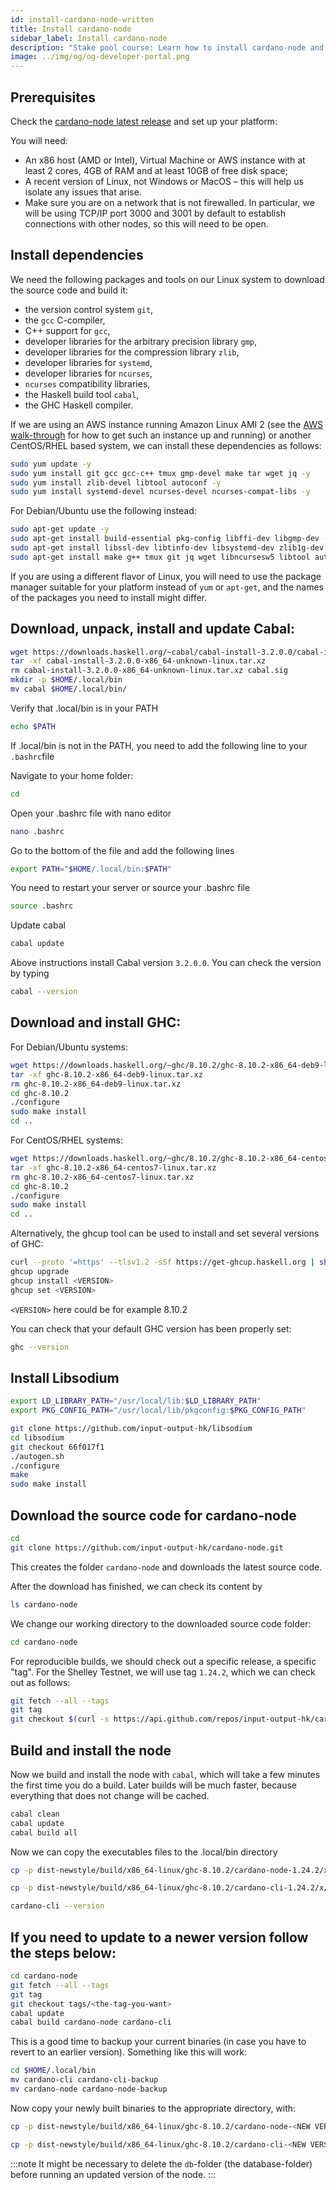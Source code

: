 ```yaml
---
id: install-cardano-node-written
title: Install cardano-node
sidebar_label: Install cardano-node
description: "Stake pool course: Learn how to install cardano-node and all its dependencies."
image: ../img/og/og-developer-portal.png
---
```


## Prerequisites

Check the [cardano-node latest release](https://github.com/input-output-hk/cardano-node/releases) and set up your platform:

You will need:

* An x86 host \(AMD or Intel\), Virtual Machine or AWS instance with at least 2 cores, 4GB of RAM and at least 10GB of free disk space;
* A recent version of Linux, not Windows or MacOS – this will help us isolate any issues that arise.
* Make sure you are on a network that is not firewalled. In particular, we will be using TCP/IP port 3000 and 3001 by default to establish connections with other nodes, so this will need to be open.

## Install dependencies

We need the following packages and tools on our Linux system to download the source code and build it:

* the version control system `git`,
* the `gcc` C-compiler,
* C++ support for `gcc`,
* developer libraries for the arbitrary precision library `gmp`,
* developer libraries for the compression library `zlib`,
* developer libraries for `systemd`,
* developer libraries for `ncurses`,
* `ncurses` compatibility libraries,
* the Haskell build tool `cabal`,
* the GHC Haskell compiler.

If we are using an AWS instance running Amazon Linux AMI 2 \(see the [AWS walk-through](../lesson-1#setup-a-linux-server-on-aws) for how to get such an instance up and running\) or another CentOS/RHEL based system, we can install these dependencies as follows:

```sh
sudo yum update -y
sudo yum install git gcc gcc-c++ tmux gmp-devel make tar wget jq -y
sudo yum install zlib-devel libtool autoconf -y
sudo yum install systemd-devel ncurses-devel ncurses-compat-libs -y
```

For Debian/Ubuntu use the following instead:

```sh
sudo apt-get update -y
sudo apt-get install build-essential pkg-config libffi-dev libgmp-dev -y
sudo apt-get install libssl-dev libtinfo-dev libsystemd-dev zlib1g-dev -y
sudo apt-get install make g++ tmux git jq wget libncursesw5 libtool autoconf -y
```

If you are using a different flavor of Linux, you will need to use the package manager suitable for your platform instead of `yum` or `apt-get`, and the names of the packages you need to install might differ.

## Download, unpack, install and update Cabal:

```sh
wget https://downloads.haskell.org/~cabal/cabal-install-3.2.0.0/cabal-install-3.2.0.0-x86_64-unknown-linux.tar.xz
tar -xf cabal-install-3.2.0.0-x86_64-unknown-linux.tar.xz
rm cabal-install-3.2.0.0-x86_64-unknown-linux.tar.xz cabal.sig
mkdir -p $HOME/.local/bin
mv cabal $HOME/.local/bin/
```

Verify that .local/bin is in your PATH

```sh
echo $PATH
```

If .local/bin is not in the PATH, you need to add the following line to your `.bashrc`file

Navigate to your home folder:

```sh
cd
```

Open your .bashrc file with nano   editor

```sh
nano .bashrc
```

Go to the bottom of the file and add the following lines

```sh
export PATH="$HOME/.local/bin:$PATH"
```

You need to restart your server or source your .bashrc file

```sh
source .bashrc
```

Update cabal

```sh
cabal update
```

Above instructions install Cabal version `3.2.0.0`. You can check the version by typing

```sh
cabal --version
```

## Download and install GHC:

For Debian/Ubuntu systems:

```sh
wget https://downloads.haskell.org/~ghc/8.10.2/ghc-8.10.2-x86_64-deb9-linux.tar.xz
tar -xf ghc-8.10.2-x86_64-deb9-linux.tar.xz
rm ghc-8.10.2-x86_64-deb9-linux.tar.xz
cd ghc-8.10.2
./configure
sudo make install
cd ..
```

For CentOS/RHEL systems:

```sh
wget https://downloads.haskell.org/~ghc/8.10.2/ghc-8.10.2-x86_64-centos7-linux.tar.xz
tar -xf ghc-8.10.2-x86_64-centos7-linux.tar.xz
rm ghc-8.10.2-x86_64-centos7-linux.tar.xz
cd ghc-8.10.2
./configure
sudo make install
cd ..
```

Alternatively, the ghcup tool can be used to install and set several versions of GHC:

```sh
curl --proto '=https' --tlsv1.2 -sSf https://get-ghcup.haskell.org | sh
ghcup upgrade
ghcup install <VERSION>
ghcup set <VERSION>
```

`<VERSION>` here could be for example 8.10.2

You can check that your default GHC version has been properly set:

```sh
ghc --version
```

## Install Libsodium

```sh
export LD_LIBRARY_PATH="/usr/local/lib:$LD_LIBRARY_PATH"
export PKG_CONFIG_PATH="/usr/local/lib/pkgconfig:$PKG_CONFIG_PATH"

git clone https://github.com/input-output-hk/libsodium
cd libsodium
git checkout 66f017f1
./autogen.sh
./configure
make
sudo make install
```

## Download the source code for cardano-node

```sh
cd
git clone https://github.com/input-output-hk/cardano-node.git
```

This creates the folder `cardano-node` and downloads the latest source code.

After the download has finished, we can check its content by

```sh
ls cardano-node
```

We change our working directory to the downloaded source code folder:

```sh
cd cardano-node
```

For reproducible builds, we should check out a specific release, a specific "tag". For the Shelley Testnet, we will use tag `1.24.2`, which we can check out as follows:

```sh
git fetch --all --tags
git tag
git checkout $(curl -s https://api.github.com/repos/input-output-hk/cardano-node/releases/latest | jq -r .tag_name)
```

## Build and install the node

Now we build and install the node with `cabal`, which will take a few minutes the first time you do a build. Later builds will be much faster, because everything that does not change will be cached.

```sh
cabal clean
cabal update
cabal build all
```

Now we can copy the executables files to the .local/bin directory

```sh
cp -p dist-newstyle/build/x86_64-linux/ghc-8.10.2/cardano-node-1.24.2/x/cardano-node/build/cardano-node/cardano-node $HOME/.local/bin/
```

```sh
cp -p dist-newstyle/build/x86_64-linux/ghc-8.10.2/cardano-cli-1.24.2/x/cardano-cli/build/cardano-cli/cardano-cli $HOME/.local/bin/
```

```sh
cardano-cli --version
```

## If you need to update to a newer version follow the steps below:

```sh
cd cardano-node
git fetch --all --tags
git tag
git checkout tags/<the-tag-you-want>
cabal update
cabal build cardano-node cardano-cli
```

This is a good time to backup your current binaries (in case you have to revert to an earlier version). Something like this will work:

```sh
cd $HOME/.local/bin
mv cardano-cli cardano-cli-backup
mv cardano-node cardano-node-backup
```

Now copy your newly built binaries to the appropriate directory, with:

```sh
cp -p dist-newstyle/build/x86_64-linux/ghc-8.10.2/cardano-node-<NEW VERSION>/x/cardano-node/build/cardano-node/cardano-node $HOME/.local/bin/

cp -p dist-newstyle/build/x86_64-linux/ghc-8.10.2/cardano-cli-<NEW VERSION>/x/cardano-cli/build/cardano-cli/cardano-cli $HOME/.local/bin/
```

:::note
It might be necessary to delete the `db`-folder \(the database-folder\) before running an updated version of the node.
:::
